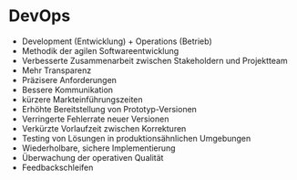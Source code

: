 # DevOps

- Development (Entwicklung) + Operations (Betrieb)
- Methodik der agilen Softwareentwicklung
- Verbesserte Zusammenarbeit zwischen Stakeholdern und Projektteam
- Mehr Transparenz
- Präzisere Anforderungen
- Bessere Kommunikation
- kürzere Markteinführungszeiten
- Erhöhte Bereitstellung von Prototyp-Versionen
- Verringerte Fehlerrate neuer Versionen
- Verkürzte Vorlaufzeit zwischen Korrekturen
- Testing von Lösungen in produktionsähnlichen Umgebungen
- Wiederholbare, sichere Implementierung
- Überwachung der operativen Qualität
- Feedbackschleifen

